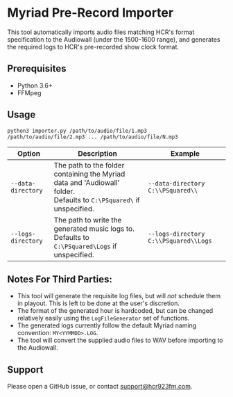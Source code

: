 # Myriad Pre-Record Importer

This tool automatically imports audio files matching HCR's format specification to the Audiowall (under the 1500-1600 range), and generates the required logs to HCR's pre-recorded show clock format.

## Prerequisites

-   Python 3.6+
-   FFMpeg

## Usage
`python3 importer.py /path/to/audio/file/1.mp3 /path/to/audio/file/2.mp3 ... /path/to/audio/file/N.mp3`

| **Option**         | Description                                                  | Example                               |
| ------------------ | ------------------------------------------------------------ | ------------------------------------- |
| `--data-directory` | The path to the folder containing the Myriad data and 'Audiowall' folder.<br />Defaults to `C:\PSquared\` if unspecified. | `--data-directory C:\\PSquared\\`     |
| `--logs-directory` | The path to write the generated music logs to.<br />Defaults to `C:\PSquared\Logs` if unspecified. | `--logs-directory C:\\PSquared\\Logs` |

## Notes For Third Parties:

-   This tool will generate the requisite log files, but will *not* schedule them in playout. This is left to be done at the user's discretion.
-   The format of the generated hour is hardcoded, but can be changed relatively easily using the `LogFileGenerator` set of functions.
-   The generated logs currently follow the default Myriad naming convention: `MY<YYMMDD>.LOG`.
-   The tool will convert the supplied audio files to WAV before importing to the Audiowall.

## Support

Please open a GitHub issue, or contact support@hcr923fm.com.